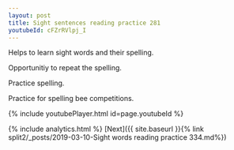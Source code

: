 ```yaml
---
layout: post
title: Sight sentences reading practice 281
youtubeId: cFZrRVlpj_I
---
```

 
 
Helps to learn sight words and their spelling.

Opportunitiy to repeat the spelling. 

Practice spelling. 
 
Practice for spelling bee competitions. 
 
{% include youtubePlayer.html id=page.youtubeId %}
 
 
{% include analytics.html %} 
[Next]({{ site.baseurl }}{% link  split2/_posts/2019-03-10-Sight words reading practice 334.md%})
 
